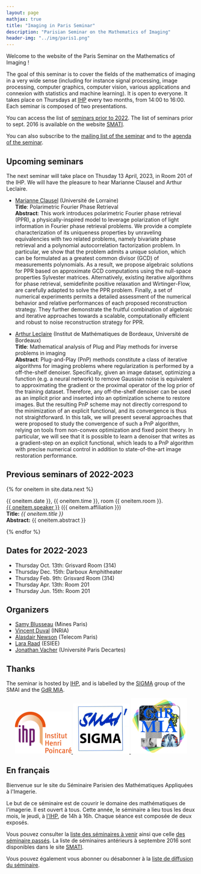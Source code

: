 ```yaml
---
layout: page
mathjax: true
title: "Imaging in Paris Seminar"
description: "Parisian Seminar on the Mathematics of Imaging"
header-img: "../img/paris1.png"
---
```


Welcome to the website of the Paris Seminar on the Mathematics of Imaging !  

The goal of this seminar is to cover the fields of the mathematics of imaging in a very wide sense (including for instance signal processing, image processing, computer graphics, computer vision, various applications and connexion with statistics and machine learning).  It is open to everyone. It takes place on Thursdays at [IHP](../coming/) every two months, from 14:00 to 16:00. Each seminar is composed of two presentations.

You can access the list of [seminars prior to 2022](past/). The list of seminars prior to sept. 2016 is available on the website  [SMATI](https://smati.wp.imt.fr/).

You can also subscribe to the [mailing list of the seminar](https://listes.telecom-paristech.fr/mailman/listinfo/imaging-in-paris) and to the [agenda of the seminar](https://calendar.google.com/calendar/embed?src=5rkj1deu2rj746hrni9819cb3s%40group.calendar.google.com&ctz=Europe%2FParis).




Upcoming seminars
-----
The next seminar will take place on Thusday 13 April, 2023, in Room 201 of the IHP. We will have the pleasure to hear Marianne Clausel and Arthur Leclaire.

- [Marianne Clausel](https://sites.google.com/site/marianneclausel) (Université de Lorraine)\
**Title**: Polarimetric Fourier Phase Retrieval\
**Abstract**: This work introduces polarimetric Fourier phase retrieval (PPR), a physically-inspired model to leverage polarization of light information in Fourier phase retrieval problems. We provide a complete characterization of its uniqueness properties by unraveling equivalencies with two related problems, namely bivariate phase retrieval and a polynomial autocorrelation factorization problem. In particular, we show that the problem admits a unique solution, which can be formulated as a greatest common divisor (GCD) of measurements polynomials. As a result, we propose algebraic solutions for PPR based on approximate GCD computations using the null-space properties Sylvester matrices. Alternatively, existing iterative algorithms for phase retrieval, semidefinite positive relaxation and Wirtinger-Flow, are carefully adapted to solve the PPR problem. Finally, a set of numerical experiments permits a detailed assessment of the numerical behavior and relative performances of each proposed reconstruction strategy. They further demonstrate the fruitful combination of algebraic and iterative approaches towards a scalable, computationally efficient and robust to noise reconstruction strategy for PPR.

- [Arthur Leclaire](https://www.math.u-bordeaux.fr/~aleclaire/) (Institut de Mathématiques de Bordeaux, Université de Bordeaux)\
**Title**: Mathematical analysis of Plug and Play methods for inverse problems in
imaging\
**Abstract**: Plug-and-Play (PnP) methods constitute a class of iterative algorithms for imaging problems where regularization is performed by a off-the-shelf denoiser. Specifically, given an image dataset, optimizing a function (e.g. a neural network) to remove Gaussian noise is equivalent to approximating the gradient or the proximal operator of the
log prior of the training dataset. Therefore, any off-the-shelf denoiser can be used as an implicit prior and inserted into an optimization scheme to restore images. But the resulting PnP scheme may not directly correspond to the minimization of an explicit functional, and its convergence is thus not straightforward. In this talk, we will present several approaches that were proposed to study the convergence of such a PnP algorithm, relying on tools from non-convex optimization and fixed point theory. In particular, we will see that it is possible to learn a denoiser that writes as a gradient-step on an explicit functional, which leads to a PnP algorithm with precise numerical control in addition to state-of-the-art image restoration performance.



Previous seminars of 2022-2023
-----

{% for oneitem in site.data.next %}
<p>
   {{ oneitem.date }}, {{ oneitem.time }}, room {{ oneitem.room }}.<br/>
  <a href="{{ oneitem.url }}">{{ oneitem.speaker }}</a>  ({{ oneitem.affiliation }})<br/>
  <b>Title:</b> <i>{{ oneitem.title }}</i><br/>
  <b>Abstract:</b> {{ oneitem.abstract }}
  </p>
{% endfor %}

Dates for 2022-2023
----
- Thursday Oct. 13th: Grisvard Room (314) 
- Thursday Dec. 15th: Darboux Amphitheater
- Thursday Feb. 9th: Grisvard Room (314)
- Thursday Apr. 13th: Room 201
- Thursday Jun. 15th: Room 201



Organizers
-----

- [Samy Blusseau](https://samyblusseau.jimdofree.com/) (Mines Paris)
- [Vincent Duval](https://who.rocq.inria.fr/Vincent.Duval/) (INRIA)
- [Alasdair Newson](https://sites.google.com/site/alasdairnewson/) (Telecom Paris)
- [Lara Raad](http://dev.ipol.im/~lraad/) (ESIEE)
- [Jonathan Vacher](https://jonathanvacher.github.io/) (Université Paris Decartes)


Thanks
-----

The seminar is hosted by [IHP](http://www.ihp.fr), and is labelled by the [SIGMA](http://smai.emath.fr/spip.php?article406) group of the SMAI and the [GdR MIA](gdr-mia.math.cnrs.fr).

<p align="center">

<a href="http://www.ihp.fr">
<img width="150" src="../img/logo-ihp.jpg"/>
</a>

<a href="http://smai.emath.fr/spip.php?article406">
<img width="150" src="../img/logo-sigma.jpg"/>
</a>

<a href="https://fadili.users.greyc.fr/mia/">
<img width="150" src="../img/logo-mia.jpg"/>
</a>

</p>


En français
-----

Bienvenue sur le site du Séminaire Parisien des Mathématiques Appliquées à l'Imagerie.

Le but de ce séminaire est de couvrir le domaine des mathématiques de l'imagerie. Il est ouvert à tous. Cette année, le séminaire a lieu tous les deux mois, le jeudi, à [l'IHP](venir/), de 14h à 16h. Chaque séance est composée de deux exposés.

Vous pouvez consulter la [liste des séminaires à venir](next/) ainsi que celle [des séminaire passés](past/). La liste de séminaires antérieurs à septembre 2016 sont disponibles dans le site [SMATI](https://smati.wp.imt.fr/).

Vous pouvez également vous abonner ou désabonner à la [liste de diffusion du séminaire](https://listes.telecom-paristech.fr/mailman/listinfo/imaging-in-paris).
